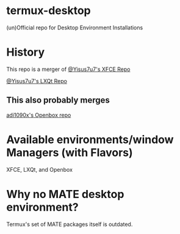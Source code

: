 # termux-desktop
(un)Official repo for Desktop Environment Installations 

# History
This repo is a merger of
[@Yisus7u7's XFCE Repo]()

[@Yisus7u7's LXQt Repo]()

## This also probably merges
[adi1090x's Openbox repo]()

# Available environments/window Managers (with Flavors)
XFCE, LXQt, and Openbox

# Why no MATE desktop environment?
Termux's set of MATE packages itself is outdated.
